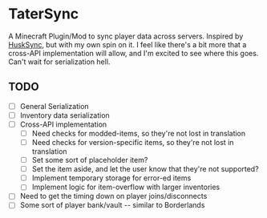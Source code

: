 # TaterSync

A Minecraft Plugin/Mod to sync player data across servers.
Inspired by [HuskSync](https://www.spigotmc.org/resources/husksync-1-16-1-19-synchronize-player-inventories-data-cross-server.97144/), but with my own spin on it. I feel like there's a bit more that a cross-API implementation will allow, and I'm excited to see where this goes. Can't wait for serialization hell.

## TODO

- [ ] General Serialization
- [ ] Inventory data serialization
- [ ] Cross-API implementation
  - [ ] Need checks for modded-items, so they're not lost in translation
  - [ ] Need checks for version-specific items, so they're not lost in translation
  - [ ] Set some sort of placeholder item?
  - [ ] Set the item aside, and let the user know that they're not supported?
  - [ ] Implement temporary storage for error-ed items
  - [ ] Implement logic for item-overflow with larger inventories
- [ ] Need to get the timing down on player joins/disconnects
- [ ] Some sort of player bank/vault -- similar to Borderlands
